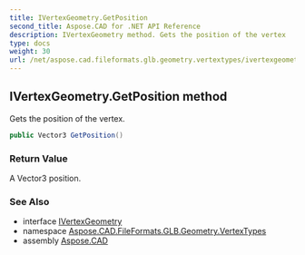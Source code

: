 ```yaml
---
title: IVertexGeometry.GetPosition
second_title: Aspose.CAD for .NET API Reference
description: IVertexGeometry method. Gets the position of the vertex
type: docs
weight: 30
url: /net/aspose.cad.fileformats.glb.geometry.vertextypes/ivertexgeometry/getposition/
---
```

## IVertexGeometry.GetPosition method

Gets the position of the vertex.

```csharp
public Vector3 GetPosition()
```

### Return Value

A Vector3 position.

### See Also

* interface [IVertexGeometry](../)
* namespace [Aspose.CAD.FileFormats.GLB.Geometry.VertexTypes](../../ivertexgeometry/)
* assembly [Aspose.CAD](../../../)


